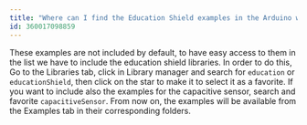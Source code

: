 ```yaml
---
title: "Where can I find the Education Shield examples in the Arduino web editor?"
id: 360017098859
---
```


These examples are not included by default, to have easy access to them in the list we have to include the education shield libraries. In order to do this, Go to the Libraries tab, click in Library manager and search for `education` or `educationShield`, then click on the star to make it to select it as a favorite. If you want to include also the examples for the capacitive sensor, search and favorite `capacitiveSensor`. From now on, the examples will be available from the Examples tab in their corresponding folders.
